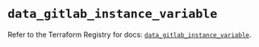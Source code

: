 # `data_gitlab_instance_variable`

Refer to the Terraform Registry for docs: [`data_gitlab_instance_variable`](https://registry.terraform.io/providers/gitlabhq/gitlab/17.3.0/docs/data-sources/instance_variable).
